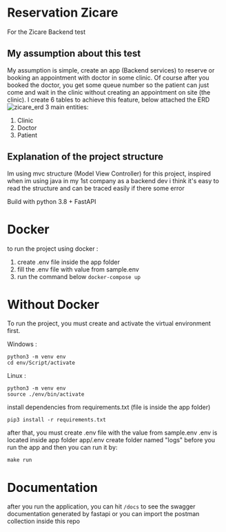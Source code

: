 # Reservation Zicare
For the Zicare Backend test

## My assumption about this test
My assumption is simple, create an app (Backend services) to reserve or booking an appointment with doctor in some clinic. Of course after you booked the doctor, you get some queue number so the patient can just come and wait in the clinic without creating an appointment on site (the clinic).
I create 6 tables to achieve this feature, below attached the ERD
![zicare_erd](https://github.com/Hyrdie/zicare/assets/33867561/03409042-7fe0-4e57-a90f-11a82f9bb66e)
3 main entities:
1. Clinic
2. Doctor
3. Patient

## Explanation of the project structure
Im using mvc structure (Model View Controller) for this project, inspired when im using java in my 1st company as a backend dev
i think it's easy to read the structure and can be traced easily if there some error

Build with python 3.8 + FastAPI

Docker
====================
to run the project using docker : 
1. create .env file inside the app folder
2. fill the .env file with value from sample.env
3. run the command below
```docker-compose up```

Without Docker
====================
To run the project, you must create and activate the virtual environment first.

Windows : 
```
python3 -m venv env
cd env/Script/activate
```

Linux : 
```
python3 -m venv env
source ./env/bin/activate
```
install dependencies from requirements.txt (file is inside the app folder)
```
pip3 install -r requirements.txt
```

after that, you must create .env file with the value from sample.env
.env is located inside app folder 
app/.env
create folder named "logs" before you run the app
and then you can run it by:
```
make run
```

Documentation
===================
after you run the application, you can hit ```/docs``` to see the swagger documentation generated by fastapi
or you can import the postman collection inside this repo
